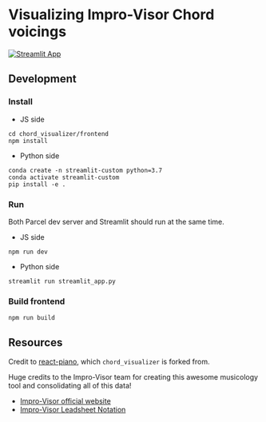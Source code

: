 # Visualizing Impro-Visor Chord voicings

[![Streamlit App](https://static.streamlit.io/badges/streamlit_badge_black_white.svg)](https://share.streamlit.io/andfanilo/streamlit-chord-voicings/main)

## Development

### Install

- JS side

```shell script
cd chord_visualizer/frontend
npm install
```

- Python side

```shell script
conda create -n streamlit-custom python=3.7
conda activate streamlit-custom
pip install -e .
```

### Run

Both Parcel dev server and Streamlit should run at the same time.

- JS side

```shell script
npm run dev
```

- Python side

```shell script
streamlit run streamlit_app.py
```

### Build frontend

```shell script
npm run build
```

## Resources

Credit to [react-piano](https://github.com/kevinsqi/react-piano/), which `chord_visualizer` is forked from.

Huge credits to the Impro-Visor team for creating this awesome musicology tool and consolidating all of this data!

- [Impro-Visor official website](https://www.cs.hmc.edu/~keller/jazz/improvisor/)
- [Impro-Visor Leadsheet Notation](https://www.cs.hmc.edu/~keller/jazz/improvisor/LeadsheetNotation.pdf)
